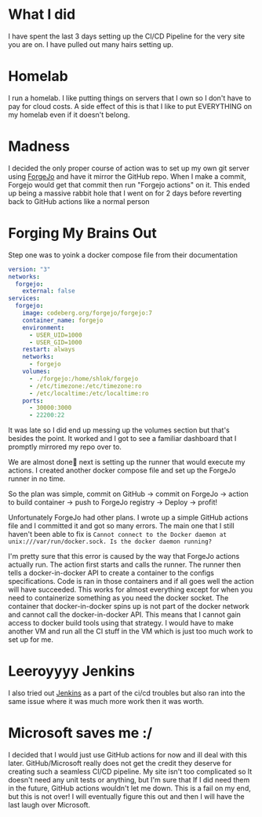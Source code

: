 # What I did
I have spent the last 3 days setting up the CI/CD Pipeline for the very site you are on. I have pulled out many hairs setting up.
# Homelab
I run a homelab. I like putting things on servers that I own so I don't have to pay for cloud costs. A side effect of this is that I like to put EVERYTHING on my homelab even if it doesn't belong.

# Madness
I decided the only proper course of action was to set up my own git server using [ForgeJo](https://forgejo.org/) and have it mirror the GitHub repo. When I make a commit, Forgejo would get that commit then run "Forgejo actions" on it. This ended up being a massive rabbit hole that I went on for 2 days before reverting back to GitHub actions like a normal person

# Forging My Brains Out
Step one was to yoink a docker compose file from their documentation
```yaml
version: "3"
networks:
  forgejo:
    external: false
services:
  forgejo:
    image: codeberg.org/forgejo/forgejo:7
    container_name: forgejo
    environment:
      - USER_UID=1000
      - USER_GID=1000
    restart: always
    networks:
      - forgejo
    volumes:
      - ./forgejo:/home/shlok/forgejo
      - /etc/timezone:/etc/timezone:ro
      - /etc/localtime:/etc/localtime:ro
    ports:
      - 30000:3000
      - 22200:22
```
It was late so I did end up messing up the volumes section but that's besides the point. It worked and I got to see a familiar dashboard that I promptly mirrored my repo over to. 
 
We are almost done🥳 next is setting up the runner that would execute my actions. I created another docker compose file and set up the ForgeJo runner in no time. 
 
So the plan was simple, commit on GitHub -> commit on ForgeJo -> action to build container -> push to ForgeJo registry -> Deploy -> profit! 

Unfortunately ForgeJo had other plans. I wrote up a simple GitHub actions file and I committed it and got so many errors. The main one that I still haven't been able to fix is `Cannot connect to the Docker daemon at unix:///var/run/docker.sock. Is the docker daemon running?` 

I'm pretty sure that this error is caused by the way that ForgeJo actions actually run. The action first starts and calls the runner. The runner then tells a docker-in-docker API to create a container to the configs specifications. Code is ran in those containers and if all goes well the action will have succeeded. This works for almost everything except for when you need to containerize something as you need the docker socket. The container that docker-in-docker spins up is not part of the docker network and cannot call the docker-in-docker API. This means that I cannot gain access to docker build tools using that strategy. I would have to make another VM and run all the CI stuff in the VM which is just too much work to set up for me.

# Leeroyyyy Jenkins
I also tried out [Jenkins](https://www.jenkins.io/) as a part of the ci/cd troubles but also ran into the same issue where it was much more work then it was worth.

# Microsoft saves me :/
I decided that I would just use GitHub actions for now and ill deal with this later. GitHub/Microsoft really does not get the credit they deserve for creating such a seamless CI/CD pipeline. My site isn't too complicated so It doesn't need any unit tests or anything, but I'm sure that If I did need them in the future, GitHub actions wouldn't let me down. This is a fail on my end, but this is not over! I will eventually figure this out and then I will have the last laugh over Microsoft.